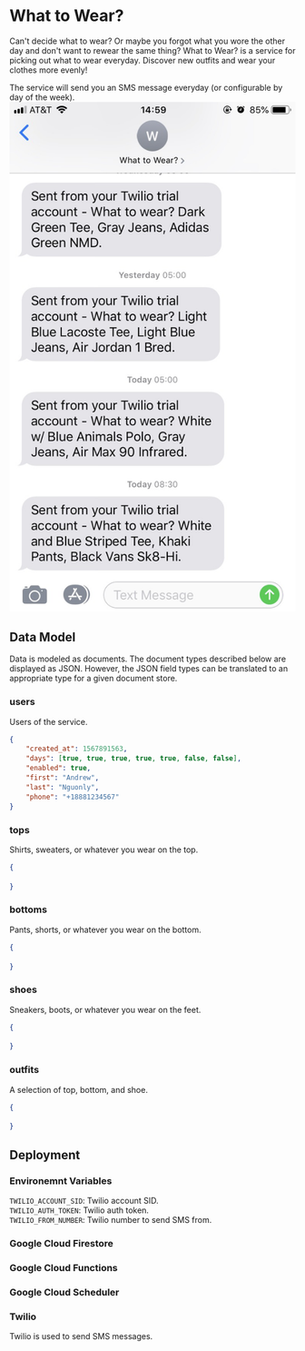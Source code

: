 # What to Wear?
Can't decide what to wear? Or maybe you forgot what you wore the other day and don't want to rewear the same thing? What to Wear? is a service for picking out what to wear everyday. Discover new outfits and wear your clothes more evenly!

The service will send you an SMS message everyday (or configurable by day of the week).
![What to Wear?](what_to_wear.jpg)

## Data Model
Data is modeled as documents. The document types described below are displayed as JSON. However, the JSON field types can be translated to an appropriate type for a given document store.

### users
Users of the service.
```json
{
    "created_at": 1567891563,
    "days": [true, true, true, true, true, false, false],
    "enabled": true,
    "first": "Andrew",
    "last": "Nguonly",
    "phone": "+18881234567"
}
```

### tops
Shirts, sweaters, or whatever you wear on the top.
```json
{

}
```

### bottoms
Pants, shorts, or whatever you wear on the bottom.
```json
{

}
```

### shoes
Sneakers, boots, or whatever you wear on the feet.
```json
{

}
```

### outfits
A selection of top, bottom, and shoe.
```json
{

}
```

## Deployment

### Environemnt Variables
`TWILIO_ACCOUNT_SID`: Twilio account SID.  
`TWILIO_AUTH_TOKEN`: Twilio auth token.  
`TWILIO_FROM_NUMBER`: Twilio number to send SMS from.  

### Google Cloud Firestore

### Google Cloud Functions

### Google Cloud Scheduler

### Twilio
Twilio is used to send SMS messages.
